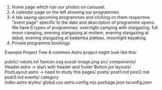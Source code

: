 1. Home page which has our photos on carousel.
2. A calendar page on the left showing our programmes
3. A tab saying upcoming programmes and clicking on them respective "event page" specific to the date and description of programme opens. We have 6 types of programmes: 
overnight camping with stargazing, 
full moon camping, 
evening stargazing at mollem,
 evening stargazing at dabal, 
 evening stargazing at kadamba plateau, 
 moonlight kayaking.
4. Private programme bookings

Example Project Tree
A common Astro project   might look like this:

 public/
robots.txt
favicon.svg
social-image.png
 src/
 components/
Header.astro -> start with header and footer
Button.jsx 
 layouts/
PostLayout.astro -> need to study this
 pages/
 posts/
post1.md
post2.md
post3.md
 events/
    category   
index.astro
 styles/
global.css
astro.config.mjs
package.json
tsconfig.json